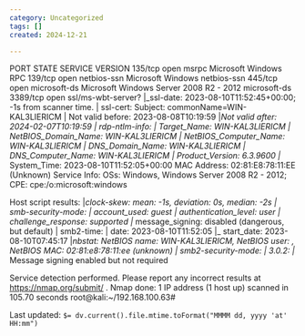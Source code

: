 ```yaml
---
category: Uncategorized
tags: []
created: 2024-12-21

---
```

PORT     STATE SERVICE            VERSION
135/tcp  open  msrpc              Microsoft Windows RPC
139/tcp  open  netbios-ssn        Microsoft Windows netbios-ssn
445/tcp  open  microsoft-ds       Microsoft Windows Server 2008 R2 - 2012 microsoft-ds
3389/tcp open  ssl/ms-wbt-server?
|_ssl-date: 2023-08-10T11:52:45+00:00; -1s from scanner time.
| ssl-cert: Subject: commonName=WIN-KAL3LIERICM
| Not valid before: 2023-08-08T10:19:59
|_Not valid after:  2024-02-07T10:19:59
| rdp-ntlm-info: 
|   Target_Name: WIN-KAL3LIERICM
|   NetBIOS_Domain_Name: WIN-KAL3LIERICM
|   NetBIOS_Computer_Name: WIN-KAL3LIERICM
|   DNS_Domain_Name: WIN-KAL3LIERICM
|   DNS_Computer_Name: WIN-KAL3LIERICM
|   Product_Version: 6.3.9600
|_  System_Time: 2023-08-10T11:52:05+00:00
MAC Address: 02:81:E8:78:11:EE (Unknown)
Service Info: OSs: Windows, Windows Server 2008 R2 - 2012; CPE: cpe:/o:microsoft:windows

Host script results:
|_clock-skew: mean: -1s, deviation: 0s, median: -2s
| smb-security-mode: 
|   account_used: guest
|   authentication_level: user
|   challenge_response: supported
|_  message_signing: disabled (dangerous, but default)
| smb2-time: 
|   date: 2023-08-10T11:52:05
|_  start_date: 2023-08-10T07:45:17
|_nbstat: NetBIOS name: WIN-KAL3LIERICM, NetBIOS user: <unknown>, NetBIOS MAC: 02:81:e8:78:11:ee (unknown)
| smb2-security-mode: 
|   3.0.2: 
|_    Message signing enabled but not required

Service detection performed. Please report any incorrect results at https://nmap.org/submit/ .
Nmap done: 1 IP address (1 host up) scanned in 105.70 seconds
root@kali:~/192.168.100.63#


Last updated: `$= dv.current().file.mtime.toFormat("MMMM dd, yyyy 'at' HH:mm")`
